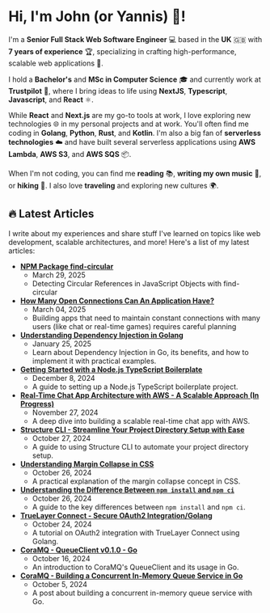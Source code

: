 # Hi, I'm John (or Yannis) 👋!

I'm a **Senior Full Stack Web Software Engineer** 💻 based in the **UK** 🇬🇧 with **7 years of experience** 🏆, specializing in crafting high-performance, scalable web applications 🚀.

I hold a **Bachelor's** and **MSc in Computer Science** 🎓 and currently work at **Trustpilot** 🌟, where I bring ideas to life using **NextJS**, **Typescript**, **Javascript**, and **React** ⚛️.

While **React** and **Next.js** are my go-to tools at work, I love exploring new technologies 🌐 in my personal projects and at work. You'll often find me coding in **Golang**, **Python**, **Rust**, and **Kotlin**. I'm also a big fan of **serverless technologies** ☁️ and have built several serverless applications using **AWS Lambda**, **AWS S3**, and **AWS SQS** 📦.

When I'm not coding, you can find me **reading** 📚, **writing my own music** 🎸, or **hiking** 🥾. I also love **traveling** and exploring new cultures 🌍.

## 🔥 Latest Articles

I write about my experiences and share stuff I've learned on topics like web development, scalable architectures, and more! Here's a list of my latest articles:

- **[NPM Package find-circular](https://johnretsas.github.io/blog/npm-find-circular/)**
  - March 29, 2025
  - Detecting Circular References in JavaScript Objects with find-circular
- **[How Many Open Connections Can An Application Have?](https://johnretsas.github.io/blog/how-many-open-connections/)**
  - March 04, 2025
  - Building apps that need to maintain constant connections with many users (like chat or real-time games) requires careful planning
- **[Understanding Dependency Injection in Golang ](https://johnretsas.github.io/blog/dependency-injection-go)**
  - January 25, 2025
  - Learn about Dependency Injection in Go, its benefits, and how to implement it with practical examples.
- **[Getting Started with a Node.js TypeScript Boilerplate](https://johnretsas.github.io/blog/node-ts-boilerplate)**
  - December 8, 2024
  - A guide to setting up a Node.js TypeScript boilerplate project.
- **[Real-Time Chat App Architecture with AWS - A Scalable Approach (In Progress)](https://johnretsas.github.io/blog/real-time-chat-app-architecture)**
  - November 27, 2024
  - A deep dive into building a scalable real-time chat app with AWS.
- **[Structure CLI - Streamline Your Project Directory Setup with Ease](https://johnretsas.github.io/blog/structure-cli)**
  - October 27, 2024
  - A guide to using Structure CLI to automate your project directory setup.
- **[Understanding Margin Collapse in CSS](https://johnretsas.github.io/blog/margin-collapse)**
  - October 26, 2024
  - A practical explanation of the margin collapse concept in CSS.
- **[Understanding the Difference Between `npm install` and `npm ci`](https://johnretsas.github.io/blog/npm-ci-i)**
  - October 26, 2024
  - A guide to the key differences between `npm install` and `npm ci`.
- **[TrueLayer Connect - Secure OAuth2 Integration/Golang](https://johnretsas.github.io/blog/truelayer-connect)**
  - October 24, 2024
  - A tutorial on OAuth2 integration with TrueLayer Connect using Golang.
- **[CoraMQ - QueueClient v0.1.0 - Go](https://johnretsas.github.io/blog/cora-queue-sdk-ts)**
  - October 16, 2024
  - An introduction to CoraMQ's QueueClient and its usage in Go.
- **[CoraMQ - Building a Concurrent In-Memory Queue Service in Go](https://johnretsas.github.io/blog/cora-queue-service)**
  - October 5, 2024
  - A post about building a concurrent in-memory queue service with Go.
